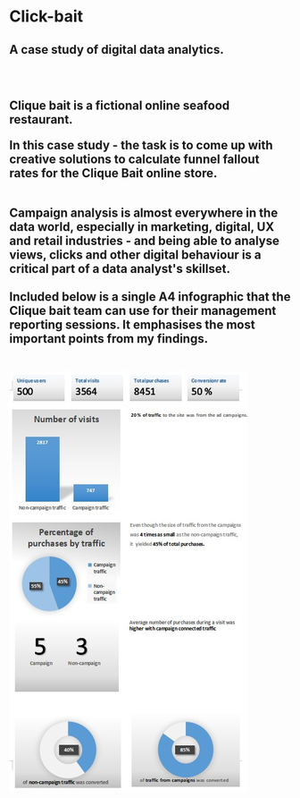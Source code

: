 # Click-bait

<h2> A case study of digital data analytics.<h2>

<br>

Clique bait is a fictional online seafood restaurant.

In this case study - the task is to come up with creative solutions to calculate funnel fallout rates for the Clique Bait online store.

<br>
Campaign analysis is almost everywhere in the data world, especially in marketing, digital, UX and retail industries - and being able to analyse views, clicks and other digital behaviour is a critical part of a data analyst's skillset.

<br>
<br>
Included below is a single A4 infographic that the Clique bait team can use for their management reporting sessions. It emphasises the most important points from my findings.

<br>
<br>
  
![](images/infographic.jpg)

 
  
  

    

